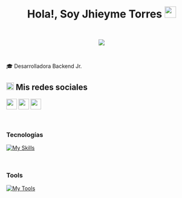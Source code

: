 <h1 align="center"> Hola!, Soy Jhieyme Torres <img src="https://github.com/rahulkarda/rahulkarda/blob/main/wave.gif?raw=true" width="30"> </h1> 
<br>

<p align="center">
  <a href="https://github.com/DenverCoder1/readme-typing-svg"><img src="https://readme-typing-svg.herokuapp.com?font=Time+New+Roman&color=cyan&size=25&center=true&vCenter=true&width=600&height=100&lines=Bienvenidos(as);Desarrolladora+Backend+Jr."></a>
</p>

<br>

<p>🎓 Desarrolladora Backend Jr. </p>

<div width="100">

<h2><img src="https://media.giphy.com/media/2Wg89Ea84IMmkxMngo/giphy.gif" height="20"> Mis redes sociales</h2>
<p>
  <a href="https://www.linkedin.com/in/jhieyme-torres/" target="_blank"> <img height="28" src = "https://img.shields.io/badge/-Linkedin-0e76a8?style=for-the-badge&logo=Linkedin&logoColor=white"></a>
  <a href="https://www.instagram.com/jhieyme/" target="_blank"><img height="28" src = "https://img.shields.io/badge/-Instagram-e95950?style=for-the-badge&logo=Instagram&logoColor=white"></a>
  <a href="https://www.facebook.com/jennifer.torrespalomino24/" target="_blank"><img height="28" src = "https://img.shields.io/badge/-Facebook-0866FF?style=for-the-badge&logo=Facebook&logoColor=white"></a>
</p>

  <!-- Languages -->
  </br>
  <h3>Tecnologías</h3>

  [![My Skills](https://skillicons.dev/icons?i=java,spring,mysql,sqlite,postgres,hibernate,html,docker,azure&theme=light)](https://skillicons.dev)
  
</br>

  <h3>Tools</h3>
  
  [![My Tools](https://skillicons.dev/icons?i=maven,gradle,git,github,vscode,idea,postman&theme=light)](https://skillicons.dev)

</div>


